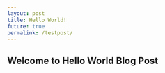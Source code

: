 ```yaml
---
layout: post
title: Hello World!
future: true
permalink: /testpost/
---
```

## Welcome to Hello World Blog Post
